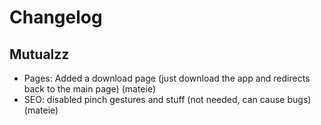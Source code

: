 # Changelog

## Mutualzz

- Pages: Added a download page (just download the app and redirects back to the main page) (mateie)
- SEO: disabled pinch gestures and stuff (not needed, can cause bugs) (mateie)
